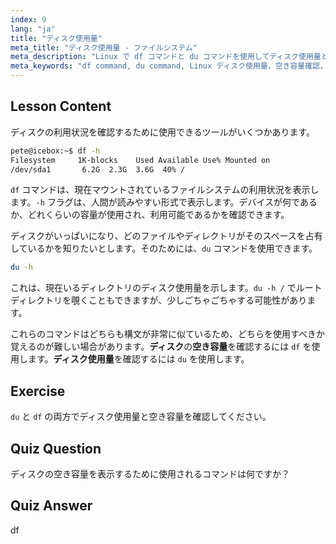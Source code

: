 ```yaml
---
index: 9
lang: "ja"
title: "ディスク使用量"
meta_title: "ディスク使用量 - ファイルシステム"
meta_description: "Linux で df コマンドと du コマンドを使用してディスク使用量と空き容量を確認する方法を学びます。それぞれの違いと、いつどちらを使用するかを理解します。Linux ディスク管理チュートリアル。"
meta_keywords: "df command, du command, Linux ディスク使用量，空き容量確認，Linux チュートリアル，Linux 初心者，ディスク管理，Linux ガイド"
---
```


## Lesson Content

ディスクの利用状況を確認するために使用できるツールがいくつかあります。

```bash
pete@icebox:~$ df -h
Filesystem     1K-blocks    Used Available Use% Mounted on
/dev/sda1       6.2G  2.3G  3.6G  40% /
```

`df` コマンドは、現在マウントされているファイルシステムの利用状況を表示します。`-h` フラグは、人間が読みやすい形式で表示します。デバイスが何であるか、どれくらいの容量が使用され、利用可能であるかを確認できます。

ディスクがいっぱいになり、どのファイルやディレクトリがそのスペースを占有しているかを知りたいとします。そのためには、`du` コマンドを使用できます。

```bash
du -h
```

これは、現在いるディレクトリのディスク使用量を示します。`du -h /` でルートディレクトリを覗くこともできますが、少しごちゃごちゃする可能性があります。

これらのコマンドはどちらも構文が非常に似ているため、どちらを使用すべきか覚えるのが難しい場合があります。**ディスク**の**空き容量**を確認するには `df` を使用します。**ディスク使用量**を確認するには `du` を使用します。

## Exercise

`du` と `df` の両方でディスク使用量と空き容量を確認してください。

## Quiz Question

ディスクの空き容量を表示するために使用されるコマンドは何ですか？

## Quiz Answer

df
